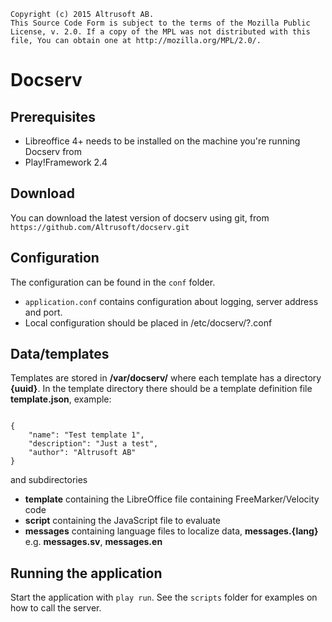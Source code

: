     Copyright (c) 2015 Altrusoft AB.
    This Source Code Form is subject to the terms of the Mozilla Public
    License, v. 2.0. If a copy of the MPL was not distributed with this
    file, You can obtain one at http://mozilla.org/MPL/2.0/.


Docserv
=======

Prerequisites
-------------
*    Libreoffice 4+ needs to be installed on the machine you're running Docserv from
*    Play!Framework 2.4

Download
--------
You can download the latest version of docserv using git, from `https://github.com/Altrusoft/docserv.git`

Configuration
-------------
The configuration can be found in the `conf` folder.
* `application.conf` contains configuration about logging, server address and port. 
* Local configuration should be placed in /etc/docserv/?.conf

Data/templates
--------------
Templates are stored in __/var/docserv/__ where each template has a directory __{uuid}__. In the template directory there should be a template definition file __template.json__, example:

<pre><code>
{
	"name": "Test template 1",
	"description": "Just a test",
	"author": "Altrusoft AB"
}
</code></pre>

and subdirectories

* __template__ containing the LibreOffice file containing FreeMarker/Velocity code
* __script__ containing the JavaScript file to evaluate
* __messages__ containing language files to localize data, __messages.{lang}__ e.g. __messages.sv__, __messages.en__

Running the application
-----------------------
Start the application with `play run`. See the `scripts` folder for examples on how to call the server.

